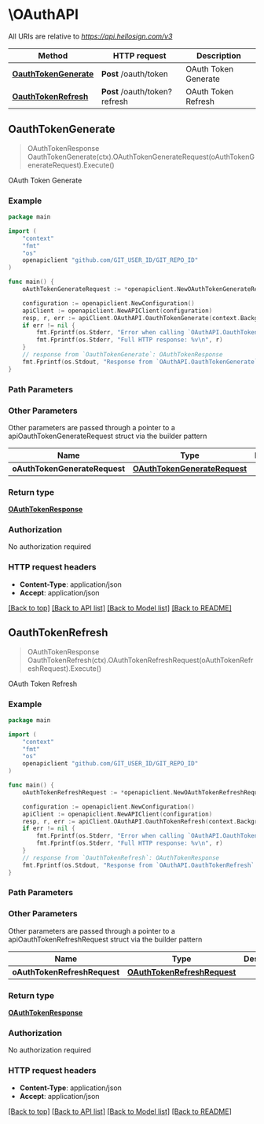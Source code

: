 # \OAuthAPI

All URIs are relative to *https://api.hellosign.com/v3*

Method | HTTP request | Description
------------- | ------------- | -------------
[**OauthTokenGenerate**](OAuthAPI.md#OauthTokenGenerate) | **Post** /oauth/token | OAuth Token Generate
[**OauthTokenRefresh**](OAuthAPI.md#OauthTokenRefresh) | **Post** /oauth/token?refresh | OAuth Token Refresh



## OauthTokenGenerate

> OAuthTokenResponse OauthTokenGenerate(ctx).OAuthTokenGenerateRequest(oAuthTokenGenerateRequest).Execute()

OAuth Token Generate



### Example

```go
package main

import (
	"context"
	"fmt"
	"os"
	openapiclient "github.com/GIT_USER_ID/GIT_REPO_ID"
)

func main() {
	oAuthTokenGenerateRequest := *openapiclient.NewOAuthTokenGenerateRequest("ClientId_example", "ClientSecret_example", "Code_example", "GrantType_example", "State_example") // OAuthTokenGenerateRequest | 

	configuration := openapiclient.NewConfiguration()
	apiClient := openapiclient.NewAPIClient(configuration)
	resp, r, err := apiClient.OAuthAPI.OauthTokenGenerate(context.Background()).OAuthTokenGenerateRequest(oAuthTokenGenerateRequest).Execute()
	if err != nil {
		fmt.Fprintf(os.Stderr, "Error when calling `OAuthAPI.OauthTokenGenerate``: %v\n", err)
		fmt.Fprintf(os.Stderr, "Full HTTP response: %v\n", r)
	}
	// response from `OauthTokenGenerate`: OAuthTokenResponse
	fmt.Fprintf(os.Stdout, "Response from `OAuthAPI.OauthTokenGenerate`: %v\n", resp)
}
```

### Path Parameters



### Other Parameters

Other parameters are passed through a pointer to a apiOauthTokenGenerateRequest struct via the builder pattern


Name | Type | Description  | Notes
------------- | ------------- | ------------- | -------------
 **oAuthTokenGenerateRequest** | [**OAuthTokenGenerateRequest**](OAuthTokenGenerateRequest.md) |  | 

### Return type

[**OAuthTokenResponse**](OAuthTokenResponse.md)

### Authorization

No authorization required

### HTTP request headers

- **Content-Type**: application/json
- **Accept**: application/json

[[Back to top]](#) [[Back to API list]](../README.md#documentation-for-api-endpoints)
[[Back to Model list]](../README.md#documentation-for-models)
[[Back to README]](../README.md)


## OauthTokenRefresh

> OAuthTokenResponse OauthTokenRefresh(ctx).OAuthTokenRefreshRequest(oAuthTokenRefreshRequest).Execute()

OAuth Token Refresh



### Example

```go
package main

import (
	"context"
	"fmt"
	"os"
	openapiclient "github.com/GIT_USER_ID/GIT_REPO_ID"
)

func main() {
	oAuthTokenRefreshRequest := *openapiclient.NewOAuthTokenRefreshRequest("GrantType_example", "RefreshToken_example") // OAuthTokenRefreshRequest | 

	configuration := openapiclient.NewConfiguration()
	apiClient := openapiclient.NewAPIClient(configuration)
	resp, r, err := apiClient.OAuthAPI.OauthTokenRefresh(context.Background()).OAuthTokenRefreshRequest(oAuthTokenRefreshRequest).Execute()
	if err != nil {
		fmt.Fprintf(os.Stderr, "Error when calling `OAuthAPI.OauthTokenRefresh``: %v\n", err)
		fmt.Fprintf(os.Stderr, "Full HTTP response: %v\n", r)
	}
	// response from `OauthTokenRefresh`: OAuthTokenResponse
	fmt.Fprintf(os.Stdout, "Response from `OAuthAPI.OauthTokenRefresh`: %v\n", resp)
}
```

### Path Parameters



### Other Parameters

Other parameters are passed through a pointer to a apiOauthTokenRefreshRequest struct via the builder pattern


Name | Type | Description  | Notes
------------- | ------------- | ------------- | -------------
 **oAuthTokenRefreshRequest** | [**OAuthTokenRefreshRequest**](OAuthTokenRefreshRequest.md) |  | 

### Return type

[**OAuthTokenResponse**](OAuthTokenResponse.md)

### Authorization

No authorization required

### HTTP request headers

- **Content-Type**: application/json
- **Accept**: application/json

[[Back to top]](#) [[Back to API list]](../README.md#documentation-for-api-endpoints)
[[Back to Model list]](../README.md#documentation-for-models)
[[Back to README]](../README.md)


